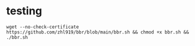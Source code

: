 # testing
``` bbr-script
wget --no-check-certificate https://github.com/zhl919/bbr/blob/main/bbr.sh && chmod +x bbr.sh && ./bbr.sh
```
